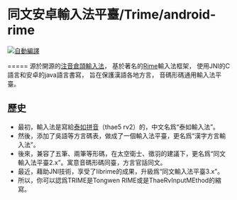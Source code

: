 # 同文安卓輸入法平臺/Trime/android-rime
[![自動編譯](https://travis-ci.org/osfans/trime.svg?branch=master)](https://travis-ci.org/osfans/trime)

=====
源於開源的[注音倉頡輸入法]，
基於著名的[Rime](https://github.com/rime/librime)輸入法框架，
使用JNI的C語言和安卓的java語言書寫，
旨在保護漢語各地方言，
音碼形碼通用輸入法平臺。

## 歷史
- 最初，輸入法是寫給[泰如拼音]（thae5 rv2）的，中文名爲“泰如輸入法”。
- 然後，添加了吳語等方言碼表，做成了一個輸入法平臺，更名爲“漢字方言輸入法”。
- 後來，兼容了五筆、兩筆等形碼，在太空衛士、徵羽的建議下，更名爲“同文輸入法平臺2.x”。寓意音碼形碼同臺，方言官話同文。
- 最近，藉助JNI技術，享受了librime的成果，升級爲“同文輸入法平臺3.x”。
- 所以，你可以認爲TRIME是Tongwen RIME或是ThaeRvInputMEthod的縮寫。

[注音倉頡輸入法]: https://code.google.com/p/android-traditional-chinese-ime/
[泰如拼音]: http://tieba.baidu.com/f?kw=%E6%B3%B0%E5%A6%82
